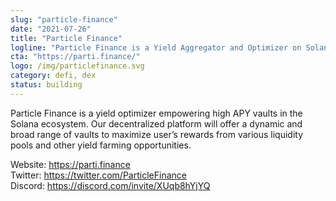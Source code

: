 ```yaml
---
slug: "particle-finance"
date: "2021-07-26"
title: "Particle Finance"
logline: "Particle Finance is a Yield Aggregator and Optimizer on Solana"
cta: "https://parti.finance/"
logo: /img/particlefinance.svg
category: defi, dex
status: building
---
```


Particle Finance is a yield optimizer empowering high APY vaults in the Solana ecosystem. Our decentralized platform will offer a dynamic and broad range of vaults to maximize user’s rewards from various liquidity pools and‌ ‌other yield‌ farming ‌opportunities.

Website: https://parti.finance</br>
Twitter: https://twitter.com/ParticleFinance</br>
Discord: https://discord.com/invite/XUqb8hYjYQ</br>
